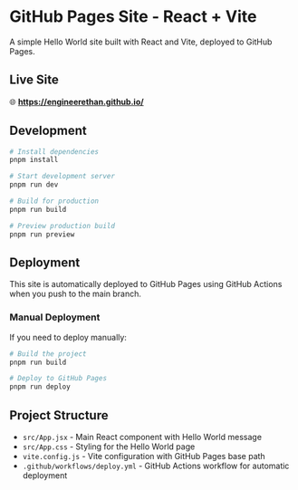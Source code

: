# GitHub Pages Site - React + Vite

A simple Hello World site built with React and Vite, deployed to GitHub Pages.

## Live Site

🌐 **https://engineerethan.github.io/**

## Development

```bash
# Install dependencies
pnpm install

# Start development server
pnpm run dev

# Build for production
pnpm run build

# Preview production build
pnpm run preview
```

## Deployment

This site is automatically deployed to GitHub Pages using GitHub Actions when you push to the main branch.

### Manual Deployment

If you need to deploy manually:

```bash
# Build the project
pnpm run build

# Deploy to GitHub Pages
pnpm run deploy
```

## Project Structure

- `src/App.jsx` - Main React component with Hello World message
- `src/App.css` - Styling for the Hello World page
- `vite.config.js` - Vite configuration with GitHub Pages base path
- `.github/workflows/deploy.yml` - GitHub Actions workflow for automatic deployment
